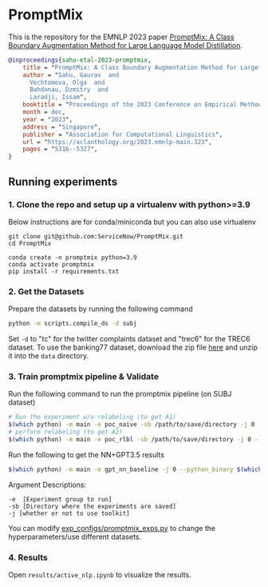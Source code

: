 # PromptMix

This is the repository for the EMNLP 2023 paper [PromptMix: A Class Boundary Augmentation Method for Large Language Model Distillation](https://aclanthology.org/2023.emnlp-main.323/).

```bibtex
@inproceedings{sahu-etal-2023-promptmix,
    title = "PromptMix: A Class Boundary Augmentation Method for Large Language Model Distillation",
    author = "Sahu, Gaurav  and
      Vechtomova, Olga  and
      Bahdanau, Dzmitry  and
      Laradji, Issam",
    booktitle = "Proceedings of the 2023 Conference on Empirical Methods in Natural Language Processing",
    month = dec,
    year = "2023",
    address = "Singapore",
    publisher = "Association for Computational Linguistics",
    url = "https://aclanthology.org/2023.emnlp-main.323",
    pages = "5316--5327",
}
```

## Running experiments

### 1. Clone the repo and setup up a virtualenv with python>=3.9

Below instructions are for conda/miniconda but you can also use virtualenv

```
git clone git@github.com:ServiceNow/PromptMix.git
cd PromptMix

conda create -n promptmix python=3.9
conda activate promptmix
pip install -r requirements.txt
```


### 2. Get the Datasets

Prepare the datasets by running the following command

```bash
python -m scripts.compile_ds -d subj
```

Set `-d` to "tc" for the twitter complaints dataset and "trec6" for the TREC6 dataset. To use the banking77 dataset, download the zip file [here](https://drive.google.com/file/d/1dPm68g7kAm30h8oLlV665IOoeiWqCaw-/view?usp=sharing) and unzip it into the `data` directory.

### 3. Train promptmix pipeline & Validate

Run the following command to run the promptmix pipeline (on SUBJ dataset)

```bash
# Run the experiment w/o relabeling (to get A1)
$(which python) -m main -e poc_naive -sb /path/to/save/directory -j 0 --python_binary $(which python)
# perform relabeling (to get A2)
$(which python) -m main -e poc_rlbl -sb /path/to/save/directory -j 0 --python_binary $(which python)
```

Run the following to get the NN+GPT3.5 results

```bash
$(which python) -m main -e gpt_nn_baseline -j 0 --python_binary $(which python)
```

Argument Descriptions:
```
-e  [Experiment group to run] 
-sb [Directory where the experiments are saved]
-j [whether or not to use toolkit]
```

You can modify [exp_configs/promptmix_exps.py](exp_configs/promptmix_exps.py) to change the hyperparameters/use different datasets.

### 4. Results

Open `results/active_nlp.ipynb` to visualize the results.
